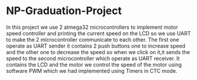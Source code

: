 # NP-Graduation-Project
In  this project we use 2 atmega32 microcontrollers to implement motor speed controller and printing the current speed on the LCD so we use UART to make the 2 microcontroller communicate to each other. The first one operate as UART sender it contains 2 push buttons one to increase speed and the other one to decrease the speed so when we click on it,it sends the speed to the second microcontroller which operate as UART receiver. It contains the LCD and the motor we control the speed of the motor using software PWM which we had implemented using Timers in CTC mode.   
